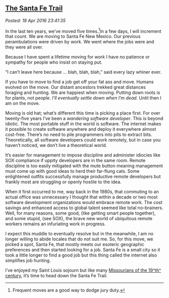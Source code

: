 
[The Santa Fe
Trail](https://bakerjd99.wordpress.com/2016/04/18/the-santa-fe-trail/)
----------------------------------------------------------------------

*Posted: 18 Apr 2016 23:41:35*

In the last ten years, we’ve moved five times.[^5241a]In a few days, I will
increment that count. We are moving to Santa Fe New Mexico. Our previous
perambulations were driven by work. We went where the jobs were and they
were all over.

Because I have spent a lifetime moving for work I have no patience or
sympathy for people who insist on staying put.

“I can’t leave here because … blah, blah, blah,” said every lazy whiner
ever.

If you have to move to find a job get off your fat ass and move. Humans
evolved on the move. Our distant ancestors trekked great distances
foraging and hunting. We are happiest when moving. Putting down roots is
for plants, not people. *I’ll eventually settle down when I’m dead.*
Until then I am on the move.

Moving is old hat; what’s different this time is picking a place first.
For over twenty-five years I’ve been a *wandering software developer*.
This is beyond idiotic. The most portable stuff in the world is
software. The internet makes it possible to create software anywhere and
deploy it everywhere almost cost-free. There’s no need to pile
programmers into pits to extract bits. Theoretically, all software
developers could work remotely, but in case you haven’t noticed, we
don’t live a theoretical world.

It’s easier for management to impose discipline and administer idiocies
like SOX compliance if uppity developers are in the same room. Remote
discipline is too easily mitigated with the mute button meaning
management must come up with good ideas to herd their far-flung cats.
Some enlightened outfits successfully manage productive remote
developers but frankly most are struggling or openly hostile to the
idea.

When it first occurred to me, way back in the 1980s, that commuting to
an actual office was unnecessary I thought that within a decade or two
most software development organizations would embrace remote work. The
cost savings and enhanced access to global talent seemed like total
no-brainers. Well, for many reasons, some good, (like getting smart
people together), and some stupid, (see SOX), the brave new world of
ubiquitous remote workers remains an infuriating work in progress.

I expect this muddle to eventually resolve but in the meanwhile, I am no
longer willing to abide locales that do not suit me. So, for this move,
we picked a spot, Santa Fe, that mostly meets our esoteric geographic
preferences and then started looking for a job. Santa Fe is a small city
so it took a little longer to find a good job but this thing called the
internet also simplifies job hunting.

I’ve enjoyed my Saint Louis sojourn but like many [Missourians of the
19^th^
century](https://earthstonestation.com/2012/08/30/santa-fe-trail-diary-of-susan-magoffin/),
it’s time to head down the Santa Fe Trail.

[^5241a]: Frequent moves are a good way to dodge jury duty.
